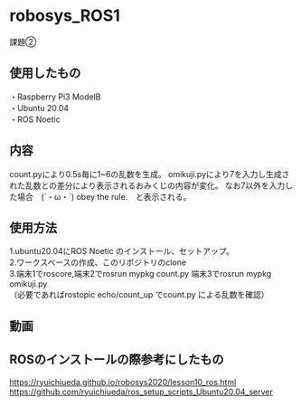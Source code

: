 # robosys_ROS1
課題②

## 使用したもの
・Raspberry Pi3 ModelB  
・Ubuntu 20.04  
・ROS Noetic

## 内容
count.pyにより0.5s毎に1~6の乱数を生成。 
omikuji.pyにより7を入力し生成された乱数との差分により表示されるおみくじの内容が変化。
なお7以外を入力した場合　(´・ω・`)  obey the rule.　と表示される。

## 使用方法
1.ubuntu20.04にROS Noetic のインストール、セットアップ。  
2.ワークスペースの作成、このリポジトリのclone  
3.端末1でroscore,端末2でrosrun mypkg count.py 端末3でrosrun mypkg omikuji.py  
  （必要であればrostopic echo/count_up でcount.py による乱数を確認）

## 動画


## ROSのインストールの際参考にしたもの
https://ryuichiueda.github.io/robosys2020/lesson10_ros.html   
https://github.com/ryuichiueda/ros_setup_scripts_Ubuntu20.04_server
